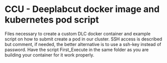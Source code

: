 # CCU - Deeplabcut docker image and kubernetes pod script

Files necessary to create a custom DLC docker container and example script on how to submit create a pod in our cluster. SSH access is described but comment, if needed, the better alternative is to use a ssh-key instead of password. Have the script First_Execute in the same folder as you are building your container for it work properly.

